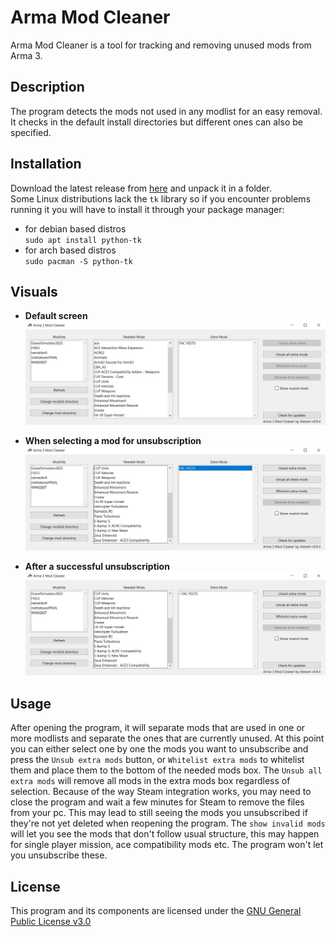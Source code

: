 # Arma Mod Cleaner

Arma Mod Cleaner is a tool for tracking and removing unused mods from Arma 3.

## Description

The program detects the mods not used in any modlist for an easy removal. It checks in the default install directories but different ones can also be specified.

## Installation

Download the latest release from [here](https://gitlab.com/Alexein/arma-3-mod-cleaner/-/releases) and unpack it in a folder.  
Some Linux distributions lack the `tk` library so if you encounter problems running it you will have to install it through your package manager:
- for debian based distros  
`sudo apt install python-tk`  
- for arch based distros  
`sudo pacman -S python-tk`  

## Visuals 

- **Default screen**  
![default screen](/images/Standard.jpg)  

- **When selecting a mod for unsubscription**  
![when selecting a mod for unsubscription](/images/Mod_selected.jpg) 

- **After a successful unsubscription**  
![after a successful unsubscription](/images/Mod_unsubbed.jpg)  

## Usage

After opening the program, it will separate mods that are used in one or more modlists and separate the ones that are currently unused. At this point you can either select one by one the mods you want to unsubscribe and press the `Unsub extra mods` button, or `Whitelist extra mods` to whitelist them and place them to the bottom of the needed mods box. The `Unsub all extra mods` will remove all mods in the extra mods box regardless of selection.
Because of the way Steam integration works, you may need to close the program and wait a few minutes for Steam to remove the files from your pc. This may lead to still seeing the mods you unsubscribed if they're not yet deleted when reopening the program. 
The `show invalid mods` will let you see the mods that don't follow usual structure, this may happen for single player mission, ace compatibility mods etc. The program won't let you unsubscribe these.

## License

This program and its components are licensed under the [GNU General Public License v3.0](https://www.gnu.org/licenses/gpl-3.0.html)
